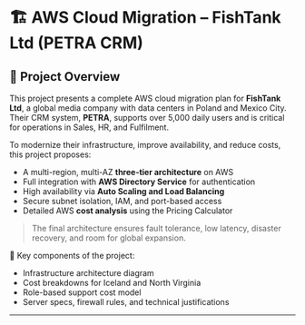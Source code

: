 # 🏗️ AWS Cloud Migration – FishTank Ltd (PETRA CRM)

## 📘 Project Overview

This project presents a complete AWS cloud migration plan for **FishTank Ltd**, a global media company with data centers in Poland and Mexico City. Their CRM system, **PETRA**, supports over 5,000 daily users and is critical for operations in Sales, HR, and Fulfilment.

To modernize their infrastructure, improve availability, and reduce costs, this project proposes:

- A multi-region, multi-AZ **three-tier architecture** on AWS
- Full integration with **AWS Directory Service** for authentication
- High availability via **Auto Scaling and Load Balancing**
- Secure subnet isolation, IAM, and port-based access
- Detailed AWS **cost analysis** using the Pricing Calculator

> The final architecture ensures fault tolerance, low latency, disaster recovery, and room for global expansion.

📁 Key components of the project:
- Infrastructure architecture diagram
- Cost breakdowns for Iceland and North Virginia
- Role-based support cost model
- Server specs, firewall rules, and technical justifications

---


